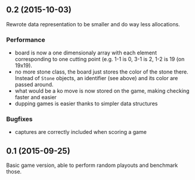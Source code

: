 ## 0.2 (2015-10-03)
Rewrote data representation to be smaller and do way less allocations.

### Performance
* board is now a one dimensionaly array with each element corresponding to one cutting point (e.g. 1-1 is 0, 3-1 is 2, 1-2 is 19 (on 19x19).
* no more stone class, the board just stores the color of the stone there. Instead of `Stone` objects, an identifier (see above) and its color are passed around.
* what would be a ko move is now stored on the game, making checking faster and easier
* dupping games is easier thanks to simpler data structures

### Bugfixes
* captures are correctly included when scoring a game

## 0.1 (2015-09-25)
Basic game version, able to perform random playouts and benchmark those.